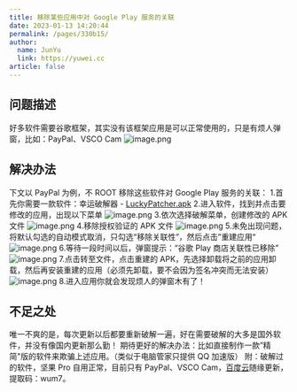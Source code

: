 ```yaml
---
title: 移除某些应用中对 Google Play 服务的关联
date: 2023-01-13 14:20:44
permalink: /pages/330b15/
author: 
  name: JunYu
  link: https://yuwei.cc
article: false
---
```

## 问题描述
好多软件需要谷歌框架，其实没有该框架应用是可以正常使用的，只是有烦人弹窗，比如：PayPal、VSCO Cam
![image.png](https://f.pz.al/pzal/2023/01/13/af710696eb4f1.png)
## 解决办法
下文以 PayPal 为例，不 ROOT 移除这些软件对 Google Play 服务的关联：
1.首先你需要一款软件：幸运破解器 - [LuckyPatcher.apk](http://chelpus.defcon5.biz/LuckyPatcher.apk)
2.进入软件，找到并点击要修改的应用，出现以下菜单
![image.png](https://f.pz.al/pzal/2023/01/13/897b05bdc1c32.png)
3.依次选择破解菜单，创建修改的 APK 文件
![image.png](https://f.pz.al/pzal/2023/01/13/95db483d31348.png)
4.移除授权验证的 APK 文件
![image.png](https://f.pz.al/pzal/2023/01/13/86c8f5fb9ef1c.png)
5.未免出现问题，将默认勾选的自动模式取消，只勾选“移除关联性”，然后点击”重建应用“
![image.png](https://f.pz.al/pzal/2023/01/13/50adca681aff6.png)
6.等待一段时间以后，弹窗提示：“谷歌 Play 商店关联性已移除”
![image.png](https://f.pz.al/pzal/2023/01/13/3de006255081f.png)
7.点击转至文件，点击重建的 APK，先选择卸载将之前的应用卸载，然后再安装重建的应用（必须先卸载，要不会因为签名冲突而无法安装）
![image.png](https://f.pz.al/pzal/2023/01/13/4f7b6506b48d0.png)
8.进入应用你就会发现烦人的弹窗木有了！
## 不足之处
唯一不爽的是，每次更新以后都要重新破解一遍，好在需要破解的大多是国外软件，并没有像国内更新那么勤！
期待更好的解决办法：比如直接制作一款”精简"版的软件来欺骗上述应用。（类似于电脑管家只提供 QQ 加速版）
附：破解过的软件，坚果 Pro 自用正常，目前只有 PayPal、VSCO Cam，[百度云](http://pan.baidu.com/s/1geSCz43)随缘更新，提取码：wum7。
